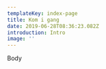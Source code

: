 ```yaml
---
templateKey: index-page
title: Kom i gang
date: 2019-06-28T08:36:23.082Z
introduction: Intro
image: ''
---
```

Body

